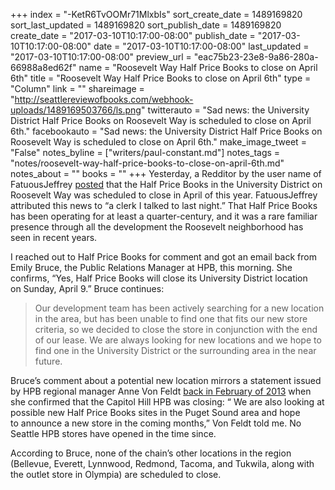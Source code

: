 +++
index = "-KetR6TvOOMr71MlxbIs"
sort_create_date = 1489169820
sort_last_updated = 1489169820
sort_publish_date = 1489169820
create_date = "2017-03-10T10:17:00-08:00"
publish_date = "2017-03-10T10:17:00-08:00"
date = "2017-03-10T10:17:00-08:00"
last_updated = "2017-03-10T10:17:00-08:00"
preview_url = "eac75b23-23e8-9a86-280a-66988a8ed62f"
name = "Roosevelt Way Half Price Books to close on April 6th"
title = "Roosevelt Way Half Price Books to close on April 6th"
type = "Column"
link = ""
shareimage = "http://seattlereviewofbooks.com/webhook-uploads/1489169503766/ls.png"
twitterauto = "Sad news: the University District Half Price Books on Roosevelt Way is scheduled to close on April 6th."
facebookauto = "Sad news: the University District Half Price Books on Roosevelt Way is scheduled to close on April 6th."
make_image_tweet = "False"
notes_byline = ["writers/paul-constant.md"]
notes_tags = "notes/roosevelt-way-half-price-books-to-close-on-april-6th.md"
notes_about = ""
books = ""
+++
Yesterday, a Redditor by the user name of FatuousJeffrey [posted]( https://www.reddit.com/r/SeattleWA/comments/5ygifw/half_price_books_in_u_district_to_close_in_april/) that the Half Price Books in the University District on Roosevelt Way was scheduled to close in April of this year. FatuousJeffrey attributed this news to “a clerk I talked to last night.” That Half Price Books has been operating for at least a quarter-century, and it was a rare familiar presence through all the development the Roosevelt neighborhood has seen in recent years. 

I reached out to Half Price Books for comment and got an email back from Emily Bruce, the Public Relations Manager at HPB, this morning. She confirms, “Yes, Half Price Books will close its University District location on Sunday, April 9.” Bruce continues: 

<blockquote> Our development team has been actively searching for a new location in the area, but has been unable to find one that fits our new store criteria, so we decided to close the store in conjunction with the end of our lease. We are always looking for new locations and we hope to find one in the University District or the surrounding area in the near future. </blockquote>

Bruce’s comment about a potential new location mirrors a statement issued by HPB regional manager Anne Von Feldt [back in February of 2013]( http://www.thestranger.com/slog/archives/2013/02/14/capitol-hill-half-price-books-to-close-june-2nd) when she confirmed that the Capitol Hill HPB was closing: “ We are also looking at possible new Half Price Books sites in the Puget Sound area and hope to announce a new store in the coming months,” Von Feldt told me. No Seattle HPB stores have opened in the time since.

According to Bruce, none of the chain’s other locations in the region (Bellevue, Everett, Lynnwood, Redmond, Tacoma, and Tukwila, along with the outlet store in Olympia) are scheduled to close.